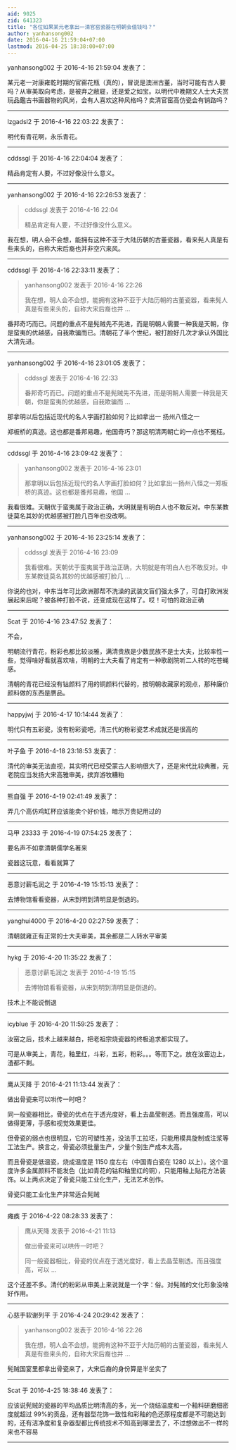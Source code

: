 ```yaml
---
aid: 9025
zid: 641323
title: "各位如果某元老拿出一清官窑瓷器在明朝会值钱吗？"
author: yanhansong002
date: 2016-04-16 21:59:04+07:00
lastmod: 2016-04-25 18:38:00+07:00
---
```


yanhansong002 于 2016-4-16 21:59:04 发表了：

某元老一对康雍乾时期的官窑花瓶（真的），冒说是澳洲古董，当时可能有古人要吗？从审美取向考虑，是被弃之敝屣，还是爱之如宝。以明代中晚期文人士大夫赏玩品鑑古书画器物的风尚，会有人喜欢这种风格吗？卖清官窑高仿瓷会有销路吗？

---

lzgadsl2 于 2016-4-16 22:03:22 发表了：

明代有青花啊，永乐青花。

---

cddssgl 于 2016-4-16 22:04:04 发表了：

精品肯定有人要，不过好像没什么意义。

---

yanhansong002 于 2016-4-16 22:26:53 发表了：

> cddssgl 发表于 2016-4-16 22:04
>
> 精品肯定有人要，不过好像没什么意义。

我在想，明人会不会想，能拥有这种不亚于大陆历朝的古董瓷器，看来髡人真是有些来头的，自称大宋后裔也并非空穴来风。

---

cddssgl 于 2016-4-16 22:33:11 发表了：

> yanhansong002 发表于 2016-4-16 22:26
>
> 我在想，明人会不会想，能拥有这种不亚于大陆历朝的古董瓷器，看来髡人真是有些来头的，自称大宋后裔也并 ...

番邦奇巧而已。问题的重点不是髡贼先不先进，而是明朝人需要一种我是天朝，你是蛮夷的优越感，自我欺骗而已。清朝花了半个世纪，被打脸好几次才承认外国比大清先进。

---

yanhansong002 于 2016-4-16 23:01:05 发表了：

> cddssgl 发表于 2016-4-16 22:33
>
> 番邦奇巧而已。问题的重点不是髡贼先不先进，而是明朝人需要一种我是天朝，你是蛮夷的优越感，自我欺骗而 ...

那拿明以后包括近现代的名人字画打脸如何？比如拿出一
扬州八怪之一

郑板桥的真迹。这也都是番邦易趣，他国奇巧？那这明清两朝亡的一点也不冤枉。

---

cddssgl 于 2016-4-16 23:09:42 发表了：

> yanhansong002 发表于 2016-4-16 23:01
>
> 那拿明以后包括近现代的名人字画打脸如何？比如拿出一扬州八怪之一郑板桥的真迹。这也都是番邦易趣，他国 ...

我看很难。天朝优于蛮夷属于政治正确，大明就是有明白人也不敢反对。中东某教徒莫名其妙的优越感被打脸几百年也没改啊。

---

yanhansong002 于 2016-4-16 23:25:14 发表了：

> cddssgl 发表于 2016-4-16 23:09
>
> 我看很难。天朝优于蛮夷属于政治正确，大明就是有明白人也不敢反对。中东某教徒莫名其妙的优越感被打脸几 ...

你说的也对，中东当年可比欧洲那帮不洗澡的武装文盲们强太多了，可自打欧洲发展起来后呢？被各种打脸不说，还变成现在这样了。哎！可怕的政治正确

---

Scat 于 2016-4-16 23:47:52 发表了：

不会，

明朝流行青花，粉彩也都比较淡雅，满清贵族是少数民族不是士大夫，比较率性一些，觉得啥好看就喜欢啥，明朝的士大夫看了肯定有一种歌剧院听二人转的吃苍蝇感。

清朝的青花已经没有钴颜料了用的铜颜料代替的，按明朝收藏家的观点，那种廉价颜料做的东西是赝品。

---

happyjwj 于 2016-4-17 10:14:44 发表了：

明代只有五彩瓷，没有粉彩瓷吧，清三代的粉彩瓷艺术成就还是很高的

---

叶子鱼 于 2016-4-18 23:18:53 发表了：

清代的审美无法直视，其实明代已经受蒙古人影响很大了，还是宋代比较典雅，元老院应当发扬大宋高雅审美，摈弃游牧糟粕

---

熊自强 于 2016-4-19 02:41:49 发表了：

弄几个高仿鸡缸杯应该能卖个好价钱，暗示万贵妃用过的

---

马甲 23333 于 2016-4-19 07:54:25 发表了：

要名声不如拿清朝儒学名著来

瓷器这玩意，看看就算了

---

恶意讨薪毛润之 于 2016-4-19 15:15:13 发表了：

去博物馆看看瓷器，从宋到明到清明显是倒退的。

---

yanghui4000 于 2016-4-20 02:27:59 发表了：

清朝就雍正有正常的士大夫审美，其余都是二人转水平审美

---

hykg 于 2016-4-20 11:35:22 发表了：

> 恶意讨薪毛润之 发表于 2016-4-19 15:15
>
> 去博物馆看看瓷器，从宋到明到清明显是倒退的。

技术上不能说倒退

---

icyblue 于 2016-4-20 11:59:25 发表了：

汝窑之后，技术上越来越白，把老祖宗烧瓷器的终极追求都实现了。

可是从审美上，青花，釉里红，斗彩，五彩，粉彩。。。等而下之。放在汝窑边上，渣都不剩。

---

鹰从天降 于 2016-4-21 11:13:44 发表了：

做出骨瓷来可以哄传一时吧？

同一般瓷器相比，骨瓷的优点在于透光度好，看上去晶莹剔透。而且强度高，可以做得更薄，手感和视觉效果更佳。

但骨瓷的弱点也很明显，它的可塑性差，没法手工拉坯，只能用模具旋制或注浆等工法生产。换言之，骨瓷必须批量生产，少量个别生产成本太高。

而且骨瓷是低温瓷，烧成温度是 1150 度左右（中国青白瓷在 1280 以上）。这个温度许多金属颜料不能发色（比如青花的钴和釉里红的铜），只能用釉上贴花方法装饰。以上两点决定了骨瓷只能工业化生产，无法艺术创作。

骨瓷只能工业化生产非常适合髡贼

---

瘫痪 于 2016-4-22 08:28:33 发表了：

> 鹰从天降 发表于 2016-4-21 11:13
>
> 做出骨瓷来可以哄传一时吧？
>
> 同一般瓷器相比，骨瓷的优点在于透光度好，看上去晶莹剔透。而且强度高，可以 ...

这个还差不多。清代的粉彩从审美上来说就是一个字：俗。对髡贼的文化形象没啥好作用。

---

心慈手软谢列平 于 2016-4-24 20:29:42 发表了：

> yanhansong002 发表于 2016-4-16 22:26
>
> 我在想，明人会不会想，能拥有这种不亚于大陆历朝的古董瓷器，看来髡人真是有些来头的，自称大宋后裔也并 ...

髡贼国宴里都拿出骨瓷来了，大宋后裔的身份算是半坐实了

---

Scat 于 2016-4-25 18:38:46 发表了：

应该说髡贼的瓷器的平均品质比明清高的多，光一个烧结温度和一个釉料研磨细密度就超过 99%的贡品，还有器型花饰一致性和彩釉的色还原程度都是不可能达到的，还有洁净度和复杂器型都比传统技术不知高到哪里去了，不过想做出不一样的来也不容易

---

